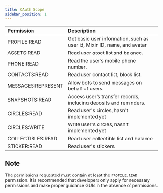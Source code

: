 ```yaml
---
title: OAuth Scope
sidebar_position: 1
---
```


| Permission         | Description                                                              |
|:-------------------|:-------------------------------------------------------------------------|
| PROFILE:READ       | Get basic user information, such as user id, Mixin ID, name, and avatar. |
| ASSETS:READ        | Read user asset list and balance.                                        |
| PHONE:READ         | Read the user's mobile phone number.                                     |
| CONTACTS:READ      | Read user contact list, block list.                                      |
| MESSAGES:REPRESENT | Allow bots to send messages on behalf of users.                          |
| SNAPSHOTS:READ     | Access user's transfer records, including deposits and reminders.        |
| CIRCLES:READ       | Read user's circles, hasn't implemented yet                              |
| CIRCLES:WRITE      | Write user's circles, hasn't implemented yet                             |
| COLLECTIBLES:READ  | Read user collectible list and balance.                                  |
| STICKER:READ       | Read user's stickers.                                                    |

## Note
The permissions requested must contain at least the `PROFILE:READ` permission. It is recommended that developers only apply for necessary permissions and make proper guidance GUIs in the absence of permissions.

